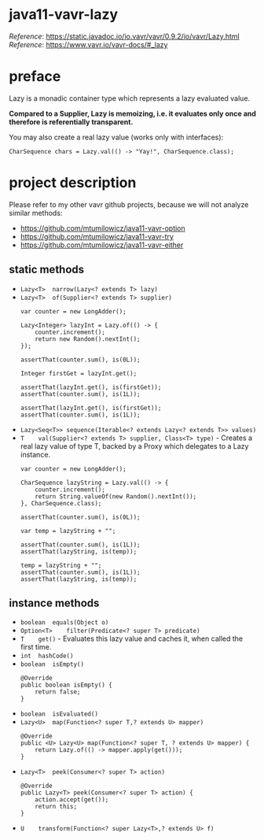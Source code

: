 # java11-vavr-lazy

_Reference_: https://static.javadoc.io/io.vavr/vavr/0.9.2/io/vavr/Lazy.html  
_Reference_: https://www.vavr.io/vavr-docs/#_lazy

# preface
Lazy is a monadic container type which represents a 
lazy evaluated value. 

**Compared to a Supplier, 
Lazy is memoizing, i.e. it evaluates only once and 
therefore is referentially transparent.**

You may also create a real lazy value 
(works only with interfaces):
```
CharSequence chars = Lazy.val(() -> "Yay!", CharSequence.class);
```

# project description
Please refer to my other vavr github projects, because we
will not analyze similar methods:
* https://github.com/mtumilowicz/java11-vavr-option
* https://github.com/mtumilowicz/java11-vavr-try
* https://github.com/mtumilowicz/java11-vavr-either

## static methods
* `Lazy<T>	narrow(Lazy<? extends T> lazy)`
* `Lazy<T>	of(Supplier<? extends T> supplier)`
    ```
    var counter = new LongAdder();

    Lazy<Integer> lazyInt = Lazy.of(() -> {
        counter.increment();
        return new Random().nextInt();
    });
    
    assertThat(counter.sum(), is(0L));

    Integer firstGet = lazyInt.get();

    assertThat(lazyInt.get(), is(firstGet));
    assertThat(counter.sum(), is(1L));

    assertThat(lazyInt.get(), is(firstGet));
    assertThat(counter.sum(), is(1L));
    ```
* `Lazy<Seq<T>>	sequence(Iterable<? extends Lazy<? extends T>> values)`
* `T	val(Supplier<? extends T> supplier, Class<T> type)` - 
Creates a real lazy value of type T, backed by a Proxy which delegates to a Lazy instance.
    ```
    var counter = new LongAdder();
    
    CharSequence lazyString = Lazy.val(() -> {
        counter.increment();
        return String.valueOf(new Random().nextInt());
    }, CharSequence.class);
    
    assertThat(counter.sum(), is(0L));
    
    var temp = lazyString + "";
    
    assertThat(counter.sum(), is(1L));
    assertThat(lazyString, is(temp));
    
    temp = lazyString + "";
    assertThat(counter.sum(), is(1L));
    assertThat(lazyString, is(temp));
    ```
## instance methods
* `boolean	equals(Object o)`
* `Option<T>	filter(Predicate<? super T> predicate)`
* `T	get()` - 
Evaluates this lazy value and caches it, when called the 
first time.
* `int	hashCode()`
* `boolean	isEmpty()`
    ```
    @Override
    public boolean isEmpty() {
        return false;
    }
    ```
* `boolean	isEvaluated()`
* `Lazy<U>	map(Function<? super T,? extends U> mapper)`
    ```
    @Override
    public <U> Lazy<U> map(Function<? super T, ? extends U> mapper) {
        return Lazy.of(() -> mapper.apply(get()));
    }
    ```
* `Lazy<T>	peek(Consumer<? super T> action)`
    ```
    @Override
    public Lazy<T> peek(Consumer<? super T> action) {
        action.accept(get());
        return this;
    }
    ```
* `U	transform(Function<? super Lazy<T>,? extends U> f)`